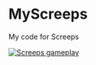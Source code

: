 # MyScreeps

My code for Screeps

[![Screeps gameplay](http://img.youtube.com/vi/okW7HgiDm1A/0.jpg)](http://www.youtube.com/watch?v=okW7HgiDm1A)
